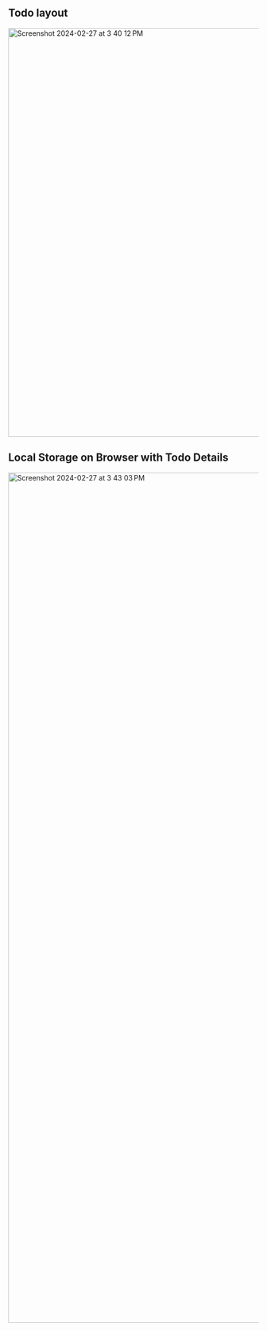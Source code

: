 ## Todo layout

<img width="822" alt="Screenshot 2024-02-27 at 3 40 12 PM" src="https://github.com/Ravichandra89/React-Series/assets/134200599/667b0819-8c67-4f6f-a642-4652cb3d96a8">

## Local Storage on Browser with Todo Details

<img width="1710" alt="Screenshot 2024-02-27 at 3 43 03 PM" src="https://github.com/Ravichandra89/React-Series/assets/134200599/af44dedb-9622-4b4a-b1e0-7ef448b2d095">

